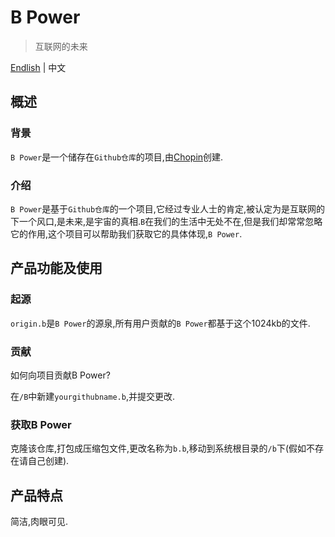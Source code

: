 # B Power

>互联网的未来

[Endlish](https://github.com/xiaochopin/B-Power/blob/main/README.md) | 中文

## 概述

### 背景

`B Power`是一个储存在`Github仓库`的项目,由[Chopin](https://github.com/xiaochopin/)创建.

### 介绍

`B Power`是基于`Github仓库`的一个项目,它经过专业人士的肯定,被认定为是互联网的下一个风口,是未来,是宇宙的真相.`B`在我们的生活中无处不在,但是我们却常常忽略它的作用,这个项目可以帮助我们获取它的具体体现,`B Power`.

## 产品功能及使用

### 起源

`origin.b`是`B Power`的源泉,所有用户贡献的`B Power`都基于这个1024kb的文件.

### 贡献

如何向项目贡献B Power?

在`/B`中新建`yourgithubname.b`,并提交更改.

### 获取B Power

克隆该仓库,打包成压缩包文件,更改名称为`b.b`,移动到系统根目录的`/b`下(假如不存在请自己创建).

## 产品特点

简洁,肉眼可见.
